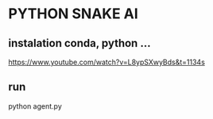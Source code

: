 # PYTHON SNAKE AI 

## instalation  conda, python ...
https://www.youtube.com/watch?v=L8ypSXwyBds&t=1134s


## run
python agent.py


